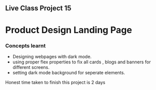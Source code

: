 ## Live Class Project 15

# Product Design Landing Page

### Concepts learnt
- Designing webpages with dark mode.
- using proper flex properties to fix all cards , blogs and banners for different screens.
- setting dark mode background for seperate elements.


Honest time taken to finish this project  is 2 days 